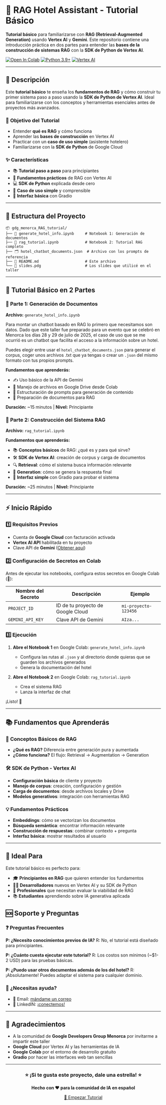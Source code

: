 # 🏨 RAG Hotel Assistant - Tutorial Básico

**Tutorial básico** para familiarizarse con **RAG (Retrieval-Augmented Generation)** usando **Vertex AI** y **Gemini**. Este repositorio contiene una introducción práctica en dos partes para entender las **bases de la construcción de sistemas RAG** con la **SDK de Python de Vertex AI**.

[![Open In Colab](https://colab.research.google.com/assets/colab-badge.svg)](https://colab.research.google.com/github/chizhikchi/gdg_menorca_RAG_tutorial/blob/main/generate_hotel_info.ipynb)
[![Python 3.9+](https://img.shields.io/badge/python-3.8+-blue.svg)](https://www.python.org/downloads/)
[![Vertex AI](https://img.shields.io/badge/Powered%20by-Vertex%20AI-4285f4.svg)](https://cloud.google.com/vertex-ai)

---

## 📖 Descripción

Este **tutorial básico** te enseña los **fundamentos de RAG** y cómo construir tu primer sistema paso a paso usando la **SDK de Python de Vertex AI**. Ideal para familiarizarse con los conceptos y herramientas esenciales antes de proyectos más avanzados.

### 🎯 **Objetivo del Tutorial**
- Entender **qué es RAG** y cómo funciona
- Aprender las **bases de construcción** en Vertex AI
- Practicar con un **caso de uso simple** (asistente hotelero)
- Familiarizarse con la **SDK de Python** de Google Cloud

### ✨ Características

- 📚 **Tutorial paso a paso** para principiantes
- 🔧 **Fundamentos prácticos** de RAG con Vertex AI
- 💻 **SDK de Python** explicada desde cero
- 🏨 **Caso de uso simple** y comprensible
- 🎨 **Interfaz básica** con Gradio

---

## 📁 Estructura del Proyecto

```
📦 gdg_menorca_RAG_tutorial/
├── 📓 generate_hotel_info.ipynb     # Notebook 1: Generación de documentos
├── 📓 rag_tutorial.ipynb            # Notebook 2: Tutorial RAG completo
├── 🗂️ hotel_chatbot_documents.json  # Archivo con los prompts de referencia 
├── 📖 README.md                     # Este archivo
└── 📸 slides.pdg                    # Los slides que utilicé en el taller
```

---

## 🚀 Tutorial Básico en 2 Partes

### 📓 **Parte 1: Generación de Documentos**
**Archivo:** `generate_hotel_info.ipynb`

Para montar un chatbot basado en RAG lo primero que necesitamos son datos. 
Dado que este taller fue preparado para un evento que se celebró en Menorca los días 28 y 29 de julio de 2025, 
el caso de uso que se me ocurrió es un chatbot que facilita el acceso a la información sobre un hotel.

Puedes elegir entre usar el `hotel_chatbot_documents.json` para generar el corpus, 
coger unos archivos .txt que ya tengas o crear un `.json` del mismo formato con tus propios prompts. 

**Fundamentos que aprenderás:**
- ✍️ Uso básico de la API de Gemini
- 💾 Manejo de archivos en Google Drive desde Colab
- 🔧 Estructuración de prompts para generación de contenido
- 📝 Preparación de documentos para RAG

**Duración:** ~15 minutos | **Nivel:** Principiante

### 📓 **Parte 2: Construcción del Sistema RAG**
**Archivo:** `rag_tutorial.ipynb`

**Fundamentos que aprenderás:**
- 📚 **Conceptos básicos** de RAG: ¿qué es y para qué sirve?
- 🛠️ **SDK de Vertex AI**: creación de corpus y carga de documentos
- 🔍 **Retrieval**: cómo el sistema busca información relevante
- 🤖 **Generation**: cómo se genera la respuesta final
- 🎨 **Interfaz simple** con Gradio para probar el sistema

**Duración:** ~25 minutos | **Nivel:** Principiante

---

## ⚡ Inicio Rápido

### 1️⃣ **Requisitos Previos**

- Cuenta de **Google Cloud** con facturación activada
- **Vertex AI API** habilitada en tu proyecto
- Clave API de **Gemini** ([Obtener aquí](https://aistudio.google.com/app/apikey))

### 2️⃣ **Configuración de Secretos en Colab**

Antes de ejecutar los notebooks, configura estos secretos en Google Colab (🔑):

| Nombre del Secreto | Descripción | Ejemplo |
|-------------------|-------------|---------|
| `PROJECT_ID` | ID de tu proyecto de Google Cloud | `mi-proyecto-123456` |
| `GEMINI_API_KEY` | Clave API de Gemini | `AIza...` |

### 3️⃣ **Ejecución**

1. **Abre el Notebook 1** en Google Colab: `generate_hotel_info.ipynb`
   - Configura las rutas al `.json` y al directorio donde quieras que se guarden los archivos generados
   - Genera la documentación del hotel

2. **Abre el Notebook 2** en Google Colab: `rag_tutorial.ipynb`
   - Crea el sistema RAG
   - Lanza la interfaz de chat

¡Listo! 🎉

---

## 📚 Fundamentos que Aprenderás

### 🧠 **Conceptos Básicos de RAG**
- **¿Qué es RAG?** Diferencia entre generación pura y aumentada
- **¿Cómo funciona?** El flujo: Retrieval → Augmentation → Generation

### 🛠️ **SDK de Python - Vertex AI**
- **Configuración básica** de cliente y proyecto
- **Manejo de corpus**: creación, configuración y gestión
- **Carga de documentos**: desde archivos locales y Drive
- **Modelos generativos**: integración con herramientas RAG

### 💡 **Fundamentos Prácticos**
- **Embeddings**: cómo se vectorizan los documentos
- **Búsqueda semántica**: encontrar información relevante
- **Construcción de respuestas**: combinar contexto + pregunta
- **Interfaz básica**: mostrar resultados al usuario

---

## 🎯 Ideal Para

Este tutorial básico es perfecto para:

- 🎓 **Principiantes en RAG** que quieren entender los fundamentos
- 👨‍💻 **Desarrolladores** nuevos en Vertex AI y su SDK de Python
- 🏢 **Profesionales** que necesitan evaluar la viabilidad de RAG
- 📚 **Estudiantes** aprendiendo sobre IA generativa aplicada

## 🆘 Soporte y Preguntas

### ❓ **Preguntas Frecuentes**

**P: ¿Necesito conocimientos previos de IA?**
R: No, el tutorial está diseñado para principiantes.

**P: ¿Cuánto cuesta ejecutar este tutorial?**
R: Los costos son mínimos (~$1-2 USD) para las pruebas básicas.

**P: ¿Puedo usar otros documentos además de los del hotel?**
R: ¡Absolutamente! Puedes adaptar el sistema para cualquier dominio.

### 💬 **¿Necesitas ayuda?**

- 📧 Email: [mándame un correo](mailto:chizhikchi@gmail.com)
- 💬 LinkedIN: [¡conectemos!](https://www.linkedin.com/in/mariia-chizhikova/)

---

## 🌟 Agradecimientos

- A la comunidad de **Google Developers Group Menorca** por invitarme a impartir este taller
- **Google Cloud** por Vertex AI y las herramientas de IA
- **Google Colab** por el entorno de desarrollo gratuito
- **Gradio** por hacer las interfaces web tan sencillas

---

<div align="center">

### ⭐ ¡Si te gusta este proyecto, dale una estrella! ⭐

**Hecho con ❤️ para la comunidad de IA en español**

[🚀 Empezar Tutorial](generate_hotel_info.ipynb)

</div>
